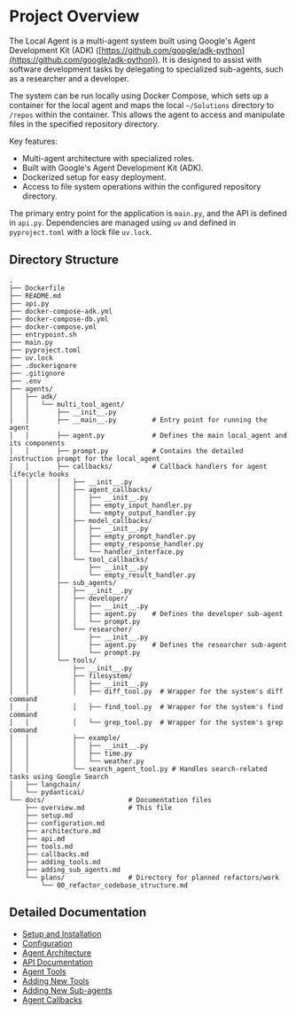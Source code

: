 # Project Overview

The Local Agent is a multi-agent system built using Google's Agent Development Kit (ADK) ([https://github.com/google/adk-python](https://github.com/google/adk-python)). It is designed to assist with software development tasks by delegating to specialized sub-agents, such as a researcher and a developer.

The system can be run locally using Docker Compose, which sets up a container for the local agent and maps the local `~/Solutions` directory to `/repos` within the container. This allows the agent to access and manipulate files in the specified repository directory.

Key features:
- Multi-agent architecture with specialized roles.
- Built with Google's Agent Development Kit (ADK).
- Dockerized setup for easy deployment.
- Access to file system operations within the configured repository directory.

The primary entry point for the application is `main.py`, and the API is defined in `api.py`. Dependencies are managed using `uv` and defined in `pyproject.toml` with a lock file `uv.lock`.

## Directory Structure

```text
.
├── Dockerfile
├── README.md
├── api.py
├── docker-compose-adk.yml
├── docker-compose-db.yml
├── docker-compose.yml
├── entrypoint.sh
├── main.py
├── pyproject.toml
├── uv.lock
├── .dockerignore
├── .gitignore
├── .env
├── agents/
│   ├── adk/
│   │   └── multi_tool_agent/
│   │       ├── __init__.py
│   │       ├── __main__.py         # Entry point for running the agent
│   │       ├── agent.py            # Defines the main local_agent and its components
│   │       ├── prompt.py           # Contains the detailed instruction prompt for the local_agent
│   │       ├── callbacks/          # Callback handlers for agent lifecycle hooks
│   │       │   ├── __init__.py
│   │       │   ├── agent_callbacks/
│   │       │   │   ├── __init__.py
│   │       │   │   ├── empty_input_handler.py
│   │       │   │   └── empty_output_handler.py
│   │       │   ├── model_callbacks/
│   │       │   │   ├── __init__.py
│   │       │   │   ├── empty_prompt_handler.py
│   │       │   │   ├── empty_response_handler.py
│   │       │   │   └── handler_interface.py
│   │       │   └── tool_callbacks/
│   │       │       ├── __init__.py
│   │       │       └── empty_result_handler.py
│   │       ├── sub_agents/
│   │       │   ├── __init__.py
│   │       │   ├── developer/
│   │       │   │   ├── __init__.py
│   │       │   │   ├── agent.py    # Defines the developer sub-agent
│   │       │   │   └── prompt.py
│   │       │   └── researcher/
│   │       │       ├── __init__.py
│   │       │       ├── agent.py    # Defines the researcher sub-agent
│   │       │       └── prompt.py
│   │       └── tools/
│   │           ├── __init__.py
│   │           ├── filesystem/
│   │           │   ├── __init__.py
│   │           │   ├── diff_tool.py  # Wrapper for the system's diff command
│   │           │   ├── find_tool.py  # Wrapper for the system's find command
│   │           │   └── grep_tool.py  # Wrapper for the system's grep command
│   │           ├── example/
│   │           │   ├── __init__.py
│   │           │   ├── time.py
│   │           │   └── weather.py
│   │           └── search_agent_tool.py # Handles search-related tasks using Google Search
│   ├── langchain/
│   └── pydanticai/
└── docs/                     # Documentation files
    ├── overview.md           # This file
    ├── setup.md
    ├── configuration.md
    ├── architecture.md
    ├── api.md
    ├── tools.md
    ├── callbacks.md
    ├── adding_tools.md
    ├── adding_sub_agents.md
    └── plans/                # Directory for planned refactors/work
        └── 00_refactor_codebase_structure.md
```

## Detailed Documentation

*   [Setup and Installation](setup.md)
*   [Configuration](configuration.md)
*   [Agent Architecture](architecture.md)
*   [API Documentation](api.md)
*   [Agent Tools](tools.md)
*   [Adding New Tools](adding_tools.md)
*   [Adding New Sub-agents](adding_sub_agents.md)
*   [Agent Callbacks](callbacks.md)

